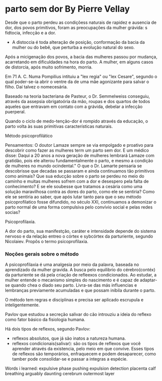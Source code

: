 # parto sem dor By Pierre Vellay

Desde que o parto perdeu as condiçõess naturais de rapidez e ausencia de dor, dos povos primitivos, foram as preocupações da mulher grávida: s fidtocia, infecção e a dor. 

- A distoccia é toda alteração de posição, conformação da bacia da mulher ou do bebê, que perturba a evolução natural do sexo.

Após a micigenação dos povos, a bacia das mulheres passou por mudança, acarretando em dificuldades na hora do parto. A mulher, em alguns casos de distorcia, após muito sofrimento, morria.

Em 71 A. C. Numa Pompilius intituiu a "lex regia" ou "lex Cesare", segundo o qual poder-se-ia abrir o ventre da de uma mãe agonizante para salvar o filho. Daí talvez o nomecesária.

Baseado na teoria bacteriana de Pasteur, o Dr. Semmelweiss conseguiu, através da assepsia obrigatoória da mão, roupas e dos quartos de todos aqueles que entravam em contato com a grávida, debelar a infecção puerperal.

Quando o ciclo de medo-tenção-dor é rompido através da educação, o parto volta às suas primitivas características naturais.

Método psicoprofilático

Pensamentos:
O doutor Lamaze sempre se via empolgado e proativo para descobrir como fazer as mulheres term um parto sem dor. E um médico disse: Daqui a 20 anos a nova geração de mulheres lembrará Lamaze com gratidão, pois ele alterou fundamentalmente o parto, e mesmo a condição de mulheres no mundo ocindental." 
O que o Dr. Lamarte pensaria se descobrisse que decadas se passaram e ainda continuamos tão primitivos como animais? Que sua educção sobre o parto se perdeu no meio do caminho e muitas mulheres sofrem com a dor e desespero pela falta de conhecimento? E se ele soubesse que tratamos a cesária como uma solução maravilhosa contra as dores do parto, como ele se sentiria?
Como ele se sentiria ao saber, que após lutar tanto para que o seu método psicoprofilatico fosse difundido, no século XXI, continuamos a demonizar o parto normal de uma forma compulsiva pelo convívio social e pelas redes socias?

Psicoprofilaxia.

A dor do parto, sua manifestção, caráter e intensidade depende do sistema nervoso e da relação entreo o córtex e sybcórtex da parturiente, segundo Nicolaiev. Propôs o termo psicoprofilaxia.

### Noções gerais sobre o método

A psicoprofilaxia é uma analgesia por meio da palavra, baseada no aprendizado da mulher gravida. 
A busca pelo equilibrio do cérebro(contéx) da parturiente se dá pela criação de refleexos condicionados.
Ao estudar, a mulher entende o mecanismo simples do nascimento e é capaz de adaptar-se quando chea o diado seu parto. Livra-se das más influencias e lembranças previamente acumuladas e que possam inibila durante o parto.

O método tem regras e disciplinas e precisa ser aplicado escrupula e inteligentemente. 

Pavlov que estudou a secreção salivar do cão introuziu a ideia do reflexo como fator básico da fisiologia humana.

Há dois tipos de reflexos, segundo Pavlov:
- reflexos absolutos, que já são inatos a natureza humana.
- reflexos condicionais(salivar): são os tipos de reflexos que você aprender através da existencia, pelo meio em que convive. Esses tipos de reflexos são temporários, enfraquecem e podem desaparecer, como tamber pode consolidar-se e passar a integras a espécie.

Words i learned: 
expulsive phase
pushing expulsion
detection
placenta
calf breathing
arguably
daunting
cerebrum
outermost layer